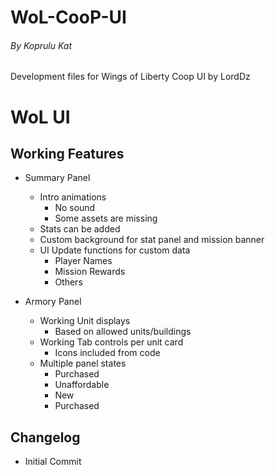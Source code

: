 # WoL-CooP-UI
###### By Koprulu Kat

Development files for Wings of Liberty Coop UI by LordDz

# WoL UI

## Working Features
- Summary Panel 
    - Intro animations
        - No sound
        - Some assets are missing
    - Stats can be added
    - Custom background for stat panel and mission banner
    - UI Update functions for custom data
        - Player Names
        - Mission Rewards
        - Others

- Armory Panel
    - Working Unit displays
        - Based on allowed units/buildings
    - Working Tab controls per unit card
        - Icons included from code
    - Multiple panel states
        - Purchased
        - Unaffordable
        - New
        - Purchased

## Changelog
- Initial Commit
